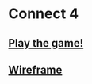 # Connect 4

## [Play the game!](https://eclectic-torrone-49648b.netlify.app/)
## [Wireframe](https://whimsical.com/connect-four-6aFKyW3WMR46TNWLzs4zeL)
